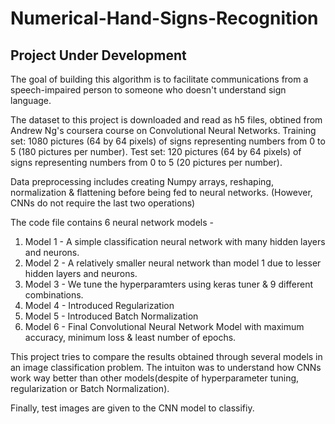 # Numerical-Hand-Signs-Recognition

## Project Under Development

The goal of building this algorithm is to facilitate communications from a speech-impaired person to someone who doesn't understand sign language.

The dataset to this project is downloaded and read as h5 files, obtined from Andrew Ng's coursera course on Convolutional Neural Networks.
Training set: 1080 pictures (64 by 64 pixels) of signs representing numbers from 0 to 5 (180 pictures per number).
Test set: 120 pictures (64 by 64 pixels) of signs representing numbers from 0 to 5 (20 pictures per number).

Data preprocessing includes creating Numpy arrays, reshaping, normalization & flattening before being fed to neural networks. (However, CNNs do not require the last two operations)

The code file contains 6 neural network models -
1) Model 1 - A simple classification neural network with many hidden layers and neurons.
2) Model 2 - A relatively smaller neural network than model 1 due to lesser hidden layers and neurons.
3) Model 3 - We tune the hyperparamters using keras tuner & 9 different combinations.
4) Model 4 - Introduced Regularization 
5) Model 5 - Introduced Batch Normalization
6) Model 6 - Final Convolutional Neural Network Model with maximum accuracy, minimum loss & least number of epochs.

This project tries to compare the results obtained through several models in an image classification problem. 
The intuiton was to understand how CNNs work way better than other models(despite of hyperparameter tuning, regularization or Batch Normalization).

Finally, test images are given to the CNN model to classifiy.
